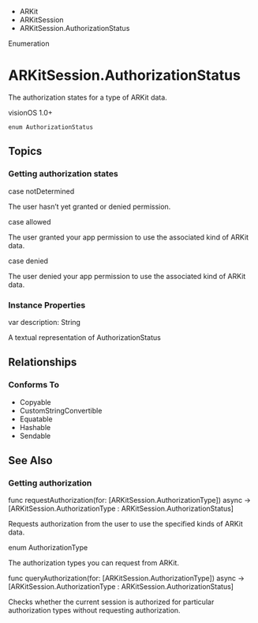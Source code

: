 

- ARKit
- ARKitSession
-  ARKitSession.AuthorizationStatus 

Enumeration

# ARKitSession.AuthorizationStatus

The authorization states for a type of ARKit data.

visionOS 1.0+

``` source
enum AuthorizationStatus
```

## Topics

### Getting authorization states

case notDetermined

The user hasn’t yet granted or denied permission.

case allowed

The user granted your app permission to use the associated kind of ARKit data.

case denied

The user denied your app permission to use the associated kind of ARKit data.

### Instance Properties

var description: String

A textual representation of AuthorizationStatus

## Relationships

### Conforms To

- Copyable
- CustomStringConvertible
- Equatable
- Hashable
- Sendable

## See Also

### Getting authorization

func requestAuthorization(for: [ARKitSession.AuthorizationType]) async -> [ARKitSession.AuthorizationType : ARKitSession.AuthorizationStatus]

Requests authorization from the user to use the specified kinds of ARKit data.

enum AuthorizationType

The authorization types you can request from ARKit.

func queryAuthorization(for: [ARKitSession.AuthorizationType]) async -> [ARKitSession.AuthorizationType : ARKitSession.AuthorizationStatus]

Checks whether the current session is authorized for particular authorization types without requesting authorization.

